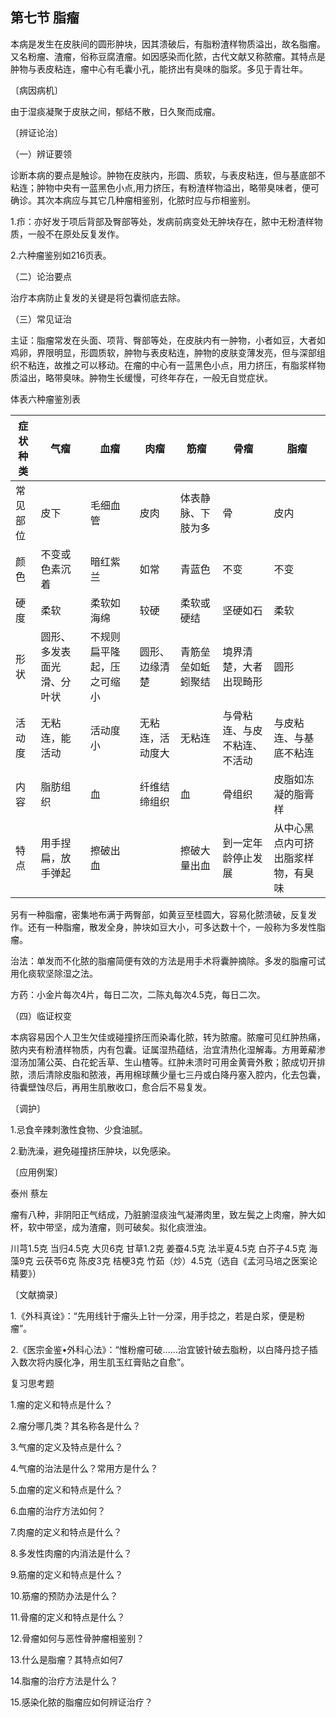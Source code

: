 ## 第七节 脂瘤

本病是发生在皮肤间的圆形肿块，因其溃破后，有脂粉渣样物质溢出，故名脂瘤。又名粉瘤、渣瘤，俗称豆腐渣瘤。如因感染而化脓，古代文献又称脓瘤。其特点是肿物与表皮粘连，瘤中心有毛囊小孔，能挤出有臭味的脂浆。多见于青壮年。

〔病因病机〕

由于湿痰凝聚于皮肤之间，郁结不散，日久聚而成瘤。

〔辨证论治〕

（一）辨证要领

诊断本病的要点是触诊。肿物在皮肤内，形圆、质软，与表皮粘连，但与基底部不粘连；肿物中央有一蓝黑色小点,用力挤压，有粉渣样物溢出，略带臭味者，便可确诊。其次本病应与其它几种瘤相鉴别，化脓时应与疖相鉴别。

1.疖：亦好发于项后背部及臀部等处，发病前病变处无肿块存在，脓中无粉渣样物质，一般不在原处反复发作。

2.六种瘤鉴别如216页表。

（二）论治要点

治疗本病防止复发的关键是将包囊彻底去除。

（三）常见证治

主证：脂瘤常发在头面、项背、臀部等处，在皮肤内有一肿物，小者如豆，大者如鸡卵，界限明显，形圆质软，肿物与表皮粘连，肿物的皮肤变薄发亮，但与深部组织不粘连，故推之可以移动。在瘤的中心有一蓝黑色小点，用力挤压，有脂浆样物质溢出，略带臭味。肿物生长缓慢，可终年存在，一般无自觉症状。

体表六种瘤鉴別表

| 症状种类 | 气瘤                       | 血瘤                       | 肉瘤             | 筋瘤               | 骨瘤                         | 脂瘤                               |
| -------- | -------------------------- | -------------------------- | ---------------- | ------------------ | ---------------------------- | ---------------------------------- |
| 常见部位 | 皮下                       | 毛细血管                   | 皮肉             | 体表静脉、下肢为多 | 骨                           | 皮内                               |
| 颜色     | 不变或色素沉着             | 暗红紫兰                   | 如常             | 青蓝色             | 不变                         | 不变                               |
| 硬度     | 柔软                       | 柔软如海绵                 | 较硬             | 柔软或硬结         | 坚硬如石                     | 柔软                               |
| 形状     | 圆形、多发表面光滑、分叶状 | 不规则扁平隆起，压之可缩小 | 圆形、边缘清楚   | 青筋垒垒如蚯蚓聚结 | 境界清楚，大者出现畸形       | 圆形                               |
| 活动度   | 无粘连，能活动             | 活动度小                   | 无粘连，活动度大 | 无粘连             | 与骨粘连、与皮不粘连、不活动 | 与皮粘连、与基底不粘连             |
| 内容     | 脂肪组织                   | 血                         | 纤维结缔组织     | 血                 | 骨组织                       | 皮脂如冻凝的脂膏样                 |
| 特点     | 用手捏扁，放手弹起         | 擦破出血                   |                  | 擦破大量出血       | 到一定年龄停止发展           | 从中心黑点内可挤出脂浆样物，有臭味 |

另有一种脂瘤，密集地布满于两臀部，如黄豆至桂圆大，容易化脓溃破，反复发作。还有一种脂瘤，散发全身，肿块如豆大小，可多达数十个，一般称为多发性脂瘤。

治法：单发而不化脓的脂瘤简便有效的方法是用手术将囊肿摘除。多发的脂瘤可试用化痰软坚除湿之法。

方药：小金片每次4片，每日二次，二陈丸每次4.5克，每日二次。

（四）临证权变

本病容易因个人卫生欠佳或碰撞挤压而染毒化脓，转为脓瘤。脓瘤可见红肿热痛，脓内夹有粉渣样物质，内有包囊。证属湿热蕴结，治宜清热化湿解毒。方用萆薢渗湿汤加蒲公英、白花蛇舌草、生山楂等。红肿未溃时可用金黄膏外敷；脓成切开排脓，溃后清除皮脂和脓液，再用棉球蘸少量七三丹或白降丹塞入腔内，化去包囊，待囊壁蚀尽后，再用生肌散收口，愈合后不易复发。

〔调护〕

1.忌食辛辣刺激性食物、少食油腻。

2.勤洗澡，避免碰撞挤压肿块，以免感染。

〔应用例案〕

泰州 蔡左

瘤有八种，非阴阳正气结成，乃脏腑湿痰浊气凝滞肉里，致左鬓之上肉瘤，肿大如杯，软中带坚，成为渣瘤，则可破矣。拟化痰泄浊。

川芎1.5克 当归4.5克 大贝6克 甘草1.2克 姜蚕4.5克 法半夏4.5克 白芥子4.5克 海藻9克 云茯苓6克 陈皮3克 桔梗3克 竹茹（炒）4.5克（选自《孟河马培之医案论精要》）

〔文献摘录〕

1.《外科真诠》：“先用线针于瘤头上针一分深，用手捻之，若是白浆，便是粉瘤”。

2.《医宗金鉴•外科心法》：“惟粉瘤可破……治宜铍针破去脂粉，以白降丹捻子插入数次将内膜化净，用生肌玉红膏贴之自愈”。

复习思考题

1.瘤的定义和特点是什么？

2.瘤分哪几类？其名称各是什么？

3.气瘤的定义及特点是什么？

4.气瘤的治法是什么？常用方是什么？

5.血瘤的定义和特点是什么？

6.血瘤的治疗方法如何？

7.肉瘤的定义和特点是什么？

8.多发性肉瘤的内消法是什么？

9.筋瘤的定义和特点是什么？

10.筋瘤的预防办法是什么？

11.骨瘤的定义和特点是什么？

12.骨瘤如何与恶性骨肿瘤相鉴别？

13.什么是脂瘤？其特点如何7

14.脂瘤的治疗方法是什么？

15.感染化脓的脂瘤应如何辨证治疗？